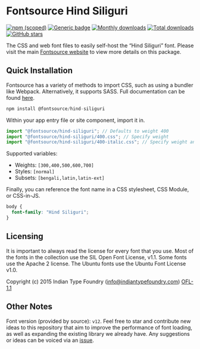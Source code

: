 # Fontsource Hind Siliguri

[![npm (scoped)](https://img.shields.io/npm/v/@fontsource/hind-siliguri?color=brightgreen)](https://www.npmjs.com/package/@fontsource/hind-siliguri) [![Generic badge](https://img.shields.io/badge/fontsource-passing-brightgreen)](https://github.com/fontsource/fontsource) [![Monthly downloads](https://badgen.net/npm/dm/@fontsource/hind-siliguri)](https://github.com/fontsource/fontsource) [![Total downloads](https://badgen.net/npm/dt/@fontsource/hind-siliguri)](https://github.com/fontsource/fontsource) [![GitHub stars](https://img.shields.io/github/stars/fontsource/fontsource.svg?style=social&label=Star)](https://github.com/fontsource/fontsource/stargazers)

The CSS and web font files to easily self-host the “Hind Siliguri” font. Please visit the main [Fontsource website](https://fontsource.org/fonts/hind-siliguri) to view more details on this package.

## Quick Installation

Fontsource has a variety of methods to import CSS, such as using a bundler like Webpack. Alternatively, it supports SASS. Full documentation can be found [here](https://fontsource.org/docs/getting-started/introduction).

```javascript
npm install @fontsource/hind-siliguri
```

Within your app entry file or site component, import it in.

```javascript
import "@fontsource/hind-siliguri"; // Defaults to weight 400
import "@fontsource/hind-siliguri/400.css"; // Specify weight
import "@fontsource/hind-siliguri/400-italic.css"; // Specify weight and style

```

Supported variables:
- Weights: `[300,400,500,600,700]`
- Styles: `[normal]`
- Subsets: `[bengali,latin,latin-ext]`

Finally, you can reference the font name in a CSS stylesheet, CSS Module, or CSS-in-JS.

```css
body {
  font-family: "Hind Siliguri";
}
```

## Licensing
It is important to always read the license for every font that you use.
Most of the fonts in the collection use the SIL Open Font License, v1.1. Some fonts use the Apache 2 license. The Ubuntu fonts use the Ubuntu Font License v1.0.

Copyright (c) 2015 Indian Type Foundry (info@indiantypefoundry.com)
[OFL-1.1](http://scripts.sil.org/OFL)

## Other Notes
Font version (provided by source): `v12`.
Feel free to star and contribute new ideas to this repository that aim to improve the performance of font loading, as well as expanding the existing library we already have. Any suggestions or ideas can be voiced via an [issue](https://github.com/fontsource/fontsource/issues).